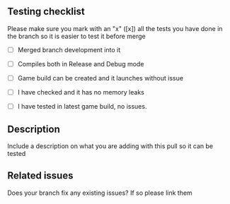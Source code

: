 ## Testing checklist
Please make sure you mark with an "x" ([x]) all the tests you have done in the branch so it is easier to test it before merge

- [ ] Merged branch development into it 
- [ ] Compiles both in Release and Debug mode
- [ ] Game build can be created and it launches without issue
- [ ] I have checked and it has no memory leaks
- [ ] I have tested in latest game build, no issues. 


## Description
Include a description on what you are adding with this pull so it can be tested

## Related issues
Does your branch fix any existing issues? If so please link them

